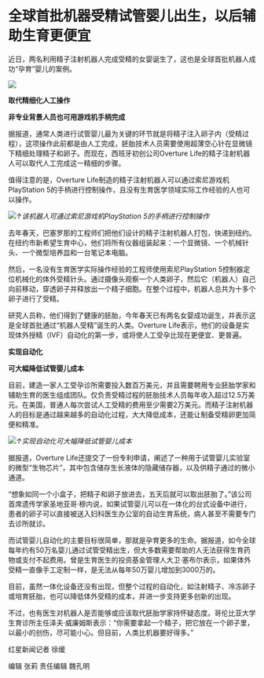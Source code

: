 # 全球首批机器受精试管婴儿出生，以后辅助生育更便宜

近日，两名利用精子注射机器人完成受精的女婴诞生了，这也是全球首批机器人成功“孕育”婴儿的案例。

![](https://inews.gtimg.com/om_bt/OxTvIl3BAPgmZWxUHy5-aoN0yiP41HaCDfAPsId7MLBEoAA/1000)

**取代精细化人工操作**

**非专业背景人员也可用游戏机手柄完成**

据报道，通常人类进行试管婴儿最为关键的环节就是将精子注入卵子内（受精过程），这项操作此前都是由人工完成，胚胎技术人员需要使用超薄空心针在显微镜下精细处理精子和卵子。而现在，西班牙初创公司Overture
Life的精子注射机器人可以取代人工完成这一精细的步骤。

值得注意的是，Overture Life制造的精子注射机器人可以通过索尼游戏机PlayStation
5的手柄进行控制操作，且没有生育医学领域实际工作经验的人也可以操作。

![](https://inews.gtimg.com/om_bt/ObIteXn3PiJzrmCd4k1paTC3LB2mT80nqvvaoZkaJn1dcAA/1000)_↑该机器人可通过索尼游戏机PlayStation
5的手柄进行控制操作_

去年春天，巴塞罗那的工程师们把他们设计的精子注射机器人打包，快递到纽约。在纽约市新希望生育中心，他们将所有仪器组装起来：一个显微镜、一个机械针头、一个微型培养皿和一台笔记本电脑。

然后，一名没有生育医学实际操作经验的工程师使用索尼PlayStation
5控制器定位机械化的体外受精针头。通过摄像头观察一个人类卵子，然后它（机器人）自己向前移动，穿透卵子并释放出一个精子细胞。在整个过程中，机器人总共为十多个卵子进行了受精。

研究人员称，他们得到了健康的胚胎，今年春天已有两名女婴成功诞生，并表示这是全球首批通过“机器人受精”诞生的人类。Overture
Life表示，他们的设备是实现体外授精（IVF）自动化的第一步，或将使人工受孕比现在更便宜、更普遍。

**实现自动化**

**可大幅降低试管婴儿成本**

目前，建造一家人工受孕诊所需要投入数百万美元，并且需要聘用专业胚胎学家和辅助生育的医生组成团队。仅负责受精过程的胚胎技术人员每年收入超过12.5万美元。在美国，普通人每次尝试人工受精的费用至少需要2万美元。而精子注射机器人的目标是通过越来越多的自动化过程，大大降低成本，还能让制备受精卵更加简便和精准。

![](https://inews.gtimg.com/om_bt/OK3Jqq9ZgL7QzkgqSpZVI3OfUj3HbY_bgJUitWIRyvSpEAA/1000)_↑实现自动化可大幅降低试管婴儿成本_

据报道，Overture
Life还提交了一份专利申请，阐述了一种用于试管婴儿实验室的微型“生物芯片”，其中包含储存生长液体的隐藏储存器，以及供精子通过的微小通道。

“想象如同一个小盒子，把精子和卵子放进去，五天后就可以取出胚胎了。”该公司首席遗传学家圣地亚哥·穆内说，如果试管婴儿可以在一体化的台式设备中进行，患者的卵子可以直接被送入妇科医生办公室的自动生育系统，病人甚至不需要专门去诊所就诊。

而试管婴儿自动化的主要目标很简单，那就是孕育更多的生命。据报道，如今全球每年约有50万名婴儿通过试管受精出生，但大多数需要帮助的人无法获得生育药物或支付不起费用。曾是生育医生的投资基金管理人大卫·塞布尔表示，如果体外受精一直像手工定制一样，是无法从每年50万婴儿增加到3000万的。

目前，虽然一体化设备还没有出现，但整个过程的自动化，如注射精子、冷冻卵子或培育胚胎，也可以降低体外受精的成本，并进一步支持更多创新的出现。

不过，也有医生对机器人是否能够或应该取代胚胎学家持怀疑态度。哥伦比亚大学生育诊所主任泽夫·威廉姆斯表示：“你需要拿起一个精子，把它放在一个卵子里，以最小的创伤，尽可能小心。但目前，人类比机器要好得多。”

红星新闻记者 徐缓

编辑 张莉 责任编辑 魏孔明

